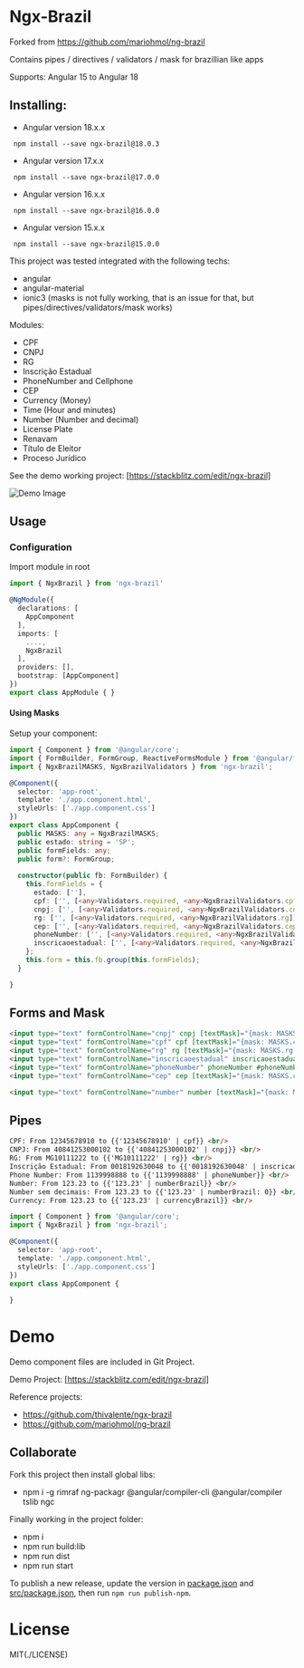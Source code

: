 # Ngx-Brazil

Forked from https://github.com/mariohmol/ng-brazil

Contains pipes / directives / validators / mask for brazillian like apps

Supports: Angular 15 to Angular 18

## Installing:  

* Angular version 18.x.x

` npm install --save ngx-brazil@18.0.3`

* Angular version 17.x.x

` npm install --save ngx-brazil@17.0.0`

* Angular version 16.x.x

` npm install --save ngx-brazil@16.0.0`

* Angular version 15.x.x

` npm install --save ngx-brazil@15.0.0`



This project was tested integrated with the following techs:

* angular
* angular-material
* ionic3 (masks is not fully working, that is an issue for that, but pipes/directives/validators/mask works)

Modules:

* CPF 
* CNPJ
* RG
* Inscrição Estadual
* PhoneNumber and Cellphone
* CEP
* Currency (Money)
* Time (Hour and minutes)
* Number (Number and decimal)
* License Plate
* Renavam
* Título de Eleitor
* Proceso Jurídico


See the demo working project:
[https://stackblitz.com/edit/ngx-brazil]

![Demo Image](../src/assets/print.png)

 
## Usage

### Configuration

Import module in root

```ts
import { NgxBrazil } from 'ngx-brazil' 

@NgModule({
  declarations: [
    AppComponent
  ],
  imports: [
    ....,
    NgxBrazil
  ],
  providers: [],
  bootstrap: [AppComponent]
})
export class AppModule { }
```


#### Using Masks

Setup your component:

```ts
import { Component } from '@angular/core';
import { FormBuilder, FormGroup, ReactiveFormsModule } from '@angular/forms';
import { NgxBrazilMASKS, NgxBrazilValidators } from 'ngx-brazil';

@Component({
  selector: 'app-root',
  template: './app.component.html',
  styleUrls: ['./app.component.css']
})
export class AppComponent {
  public MASKS: any = NgxBrazilMASKS;
  public estado: string = 'SP';
  public formFields: any;
  public form?: FormGroup;
  
  constructor(public fb: FormBuilder) { 
    this.formFields = {
      estado: [''],
      cpf: ['', [<any>Validators.required, <any>NgxBrazilValidators.cpf]],
      cnpj: ['', [<any>Validators.required, <any>NgxBrazilValidators.cnpj]],
      rg: ['', [<any>Validators.required, <any>NgxBrazilValidators.rg]],
      cep: ['', [<any>Validators.required, <any>NgxBrazilValidators.cep]],
      phoneNumber: ['', [<any>Validators.required, <any>NgxBrazilValidators.phoneNumber]],
      inscricaoestadual: ['', [<any>Validators.required, <any>NgxBrazilValidators.inscricaoestadual(this.estado)]]
    };
    this.form = this.fb.group(this.formFields);
  }

}
```

## Forms and Mask

```html
<input type="text" formControlName="cnpj" cnpj [textMask]="{mask: MASKS.cnpj.textMask}">
<input type="text" formControlName="cpf" cpf [textMask]="{mask: MASKS.cpf.textMask}">
<input type="text" formControlName="rg" rg [textMask]="{mask: MASKS.rg.textMask}"> 
<input type="text" formControlName="inscricaoestadual" inscricaoestadual="sp" [textMask]="{mask: MASKS.inscricaoestadual[estado].textMask}">
<input type="text" formControlName="phoneNumber" phoneNumber #phoneNumber [textMask]="{mask: MASKS.phoneNumber.textMaskFunction}">
<input type="text" formControlName="cep" cep [textMask]="{mask: MASKS.cep.textMask}">

<input type="text" formControlName="number" number [textMask]="{mask: MASKS.number.textMask}">
```

## Pipes

```html
CPF: From 12345678910 to {{'12345678910' | cpf}} <br/>
CNPJ: From 40841253000102 to {{'40841253000102' | cnpj}} <br/>
RG: From MG10111222 to {{'MG10111222' | rg}} <br/>
Inscrição Estadual: From 0018192630048 to {{'0018192630048' | inscricaoestadual: 'mg'}} <br/>
Phone Number: From 1139998888 to {{'1139998888' | phoneNumber}} <br/>
Number: From 123.23 to {{'123.23' | numberBrazil}} <br/>
Number sem decimais: From 123.23 to {{'123.23' | numberBrazil: 0}} <br/>
Currency: From 123.23 to {{'123.23' | currencyBrazil}} <br/>
```

```ts
import { Component } from '@angular/core';
import { NgxBrazil } from 'ngx-brazil';

@Component({
  selector: 'app-root',
  template: './app.component.html',
  styleUrls: ['./app.component.css']
})
export class AppComponent {
  
}
```

# Demo

Demo component files are included in Git Project.

Demo Project:
[https://stackblitz.com/edit/ngx-brazil]

Reference projects:

* https://github.com/thivalente/ngx-brazil
* https://github.com/mariohmol/ng-brazil



## Collaborate

Fork this project then install global libs:

*  npm i -g rimraf ng-packagr @angular/compiler-cli @angular/compiler tslib ngc

Finally working in the project folder:

* npm i
* npm run build:lib
* npm run dist
* npm run start

To publish a new release, update the version in [package.json](./package.json) and [src/package.json](./src/package.json),
then run `npm run publish-npm`.

# License

MIT(./LICENSE)
